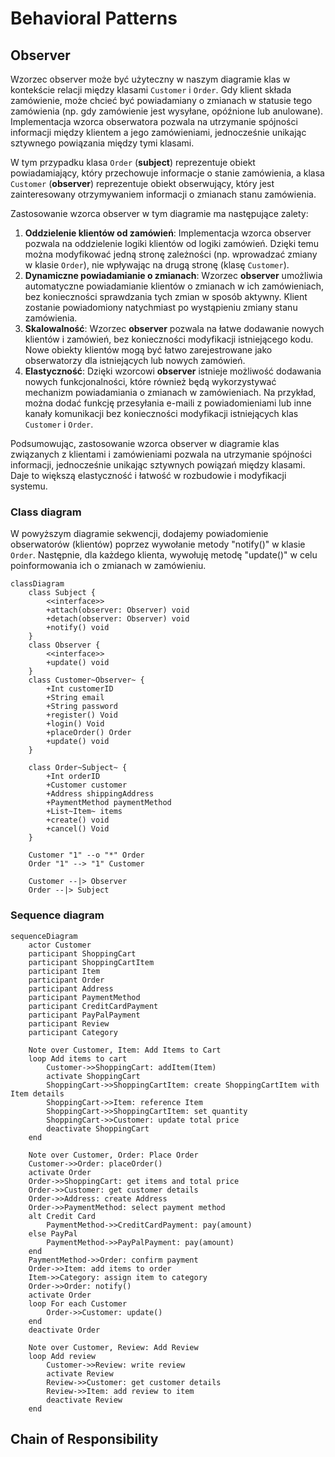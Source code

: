 # Behavioral Patterns

## Observer

Wzorzec observer może być użyteczny w naszym diagramie klas w kontekście relacji między klasami `Customer` i `Order`. 
Gdy klient składa zamówienie, może chcieć być powiadamiany o zmianach w statusie tego zamówienia (np. gdy zamówienie jest wysyłane, opóźnione lub anulowane). 
Implementacja wzorca obserwatora pozwala na utrzymanie spójności informacji między klientem a jego zamówieniami, jednocześnie unikając sztywnego powiązania między tymi klasami.

W tym przypadku klasa `Order` (**subject**) reprezentuje obiekt powiadamiający, który przechowuje informacje o stanie zamówienia, a klasa `Customer` (**observer**) reprezentuje obiekt obserwujący, który jest zainteresowany otrzymywaniem informacji o zmianach stanu zamówienia.

Zastosowanie wzorca observer w tym diagramie ma następujące zalety:
1. **Oddzielenie klientów od zamówień**: 
Implementacja wzorca observer pozwala na oddzielenie logiki klientów od logiki zamówień. 
Dzięki temu można modyfikować jedną stronę zależności (np. wprowadzać zmiany w klasie `Order`), nie wpływając na drugą stronę (klasę `Customer`).
2. **Dynamiczne powiadamianie o zmianach**: 
Wzorzec **observer** umożliwia automatyczne powiadamianie klientów o zmianach w ich zamówieniach, bez konieczności sprawdzania tych zmian w sposób aktywny. 
Klient zostanie powiadomiony natychmiast po wystąpieniu zmiany stanu zamówienia.
3. **Skalowalność**: 
Wzorzec **observer** pozwala na łatwe dodawanie nowych klientów i zamówień, bez konieczności modyfikacji istniejącego kodu. 
Nowe obiekty klientów mogą być łatwo zarejestrowane jako obserwatorzy dla istniejących lub nowych zamówień.
4. **Elastyczność**: 
Dzięki wzorcowi **observer** istnieje możliwość dodawania nowych funkcjonalności, które również będą wykorzystywać mechanizm powiadamiania o zmianach w zamówieniach. 
Na przykład, można dodać funkcję przesyłania e-maili z powiadomieniami lub inne kanały komunikacji bez konieczności modyfikacji istniejących klas `Customer` i `Order`.

Podsumowując, zastosowanie wzorca observer w diagramie klas związanych z klientami i zamówieniami pozwala na utrzymanie spójności informacji, jednocześnie unikając sztywnych powiązań między klasami. Daje to większą elastyczność i łatwość w rozbudowie i modyfikacji systemu.


### Class diagram

W powyższym diagramie sekwencji, dodajemy powiadomienie obserwatorów (klientów) poprzez wywołanie metody "notify()" w klasie `Order`. 
Następnie, dla każdego klienta, wywołuję metodę "update()" w celu poinformowania ich o zmianach w zamówieniu.

```mermaid
classDiagram
    class Subject {
        <<interface>>
        +attach(observer: Observer) void
        +detach(observer: Observer) void
        +notify() void
    }
    class Observer {
        <<interface>>
        +update() void
    }
    class Customer~Observer~ {
        +Int customerID
        +String email
        +String password
        +register() Void
        +login() Void
        +placeOrder() Order
        +update() void
    }

    class Order~Subject~ {
        +Int orderID
        +Customer customer
        +Address shippingAddress
        +PaymentMethod paymentMethod
        +List~Item~ items
        +create() void
        +cancel() Void
    }

    Customer "1" --o "*" Order
    Order "1" --> "1" Customer

    Customer --|> Observer
    Order --|> Subject
```

### Sequence diagram

```mermaid
sequenceDiagram
    actor Customer
    participant ShoppingCart
    participant ShoppingCartItem
    participant Item
    participant Order
    participant Address
    participant PaymentMethod
    participant CreditCardPayment
    participant PayPalPayment
    participant Review
    participant Category

    Note over Customer, Item: Add Items to Cart
    loop Add items to cart
        Customer->>ShoppingCart: addItem(Item)
        activate ShoppingCart
        ShoppingCart->>ShoppingCartItem: create ShoppingCartItem with Item details
        ShoppingCart->>Item: reference Item
        ShoppingCart->>ShoppingCartItem: set quantity
        ShoppingCart->>Customer: update total price
        deactivate ShoppingCart
    end

    Note over Customer, Order: Place Order
    Customer->>Order: placeOrder()
    activate Order
    Order->>ShoppingCart: get items and total price
    Order->>Customer: get customer details
    Order->>Address: create Address
    Order->>PaymentMethod: select payment method
    alt Credit Card
        PaymentMethod->>CreditCardPayment: pay(amount)
    else PayPal
        PaymentMethod->>PayPalPayment: pay(amount)
    end
    PaymentMethod->>Order: confirm payment
    Order->>Item: add items to order
    Item->>Category: assign item to category
    Order->>Order: notify()
    activate Order
    loop For each Customer
        Order->>Customer: update()
    end
    deactivate Order

    Note over Customer, Review: Add Review
    loop Add review
        Customer->>Review: write review
        activate Review
        Review->>Customer: get customer details
        Review->>Item: add review to item
        deactivate Review
    end
```


## Chain of Responsibility

